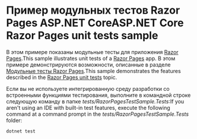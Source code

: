 # <a name="aspnet-core-razor-pages-unit-tests-sample"></a><span data-ttu-id="af691-101">Пример модульных тестов Razor Pages ASP.NET Core</span><span class="sxs-lookup"><span data-stu-id="af691-101">ASP.NET Core Razor Pages unit tests sample</span></span>

<span data-ttu-id="af691-102">В этом примере показаны модульные тесты для приложения [Razor Pages](https://docs.microsoft.com/aspnet/core/mvc/razor-pages).</span><span class="sxs-lookup"><span data-stu-id="af691-102">This sample illustrates unit tests of a [Razor Pages](https://docs.microsoft.com/aspnet/core/mvc/razor-pages) app.</span></span> <span data-ttu-id="af691-103">В этом примере демонстрируются возможности, описанные в разделе [Модульные тесты Razor Pages](https://docs.microsoft.com/aspnet/core/test/razor-pages-tests).</span><span class="sxs-lookup"><span data-stu-id="af691-103">This sample demonstrates the features described in the [Razor Pages unit tests](https://docs.microsoft.com/aspnet/core/test/razor-pages-tests) topic.</span></span>

<span data-ttu-id="af691-104">Если вы не используете интегрированную среду разработки со встроенными функциями тестирования, выполните в командной строке следующую команду в папке *tests/RazorPagesTestSample.Tests*:</span><span class="sxs-lookup"><span data-stu-id="af691-104">If you aren't using an IDE with built-in test features, execute the following command at a command prompt in the *tests/RazorPagesTestSample.Tests* folder:</span></span>

```console
dotnet test
```
